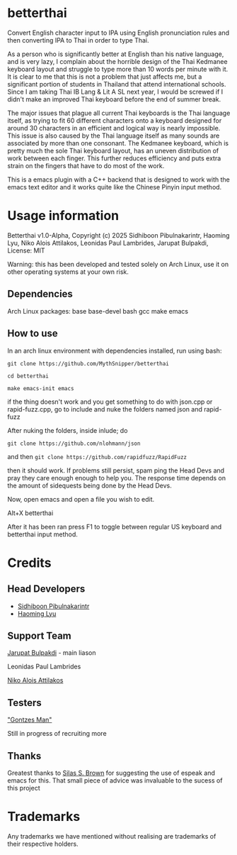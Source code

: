 # betterthai
Convert English character input to IPA using English pronunciation rules and then converting IPA to Thai in order to type Thai.

As a person who is significantly better at English than his native language, and is very lazy, I complain about the horrible design of the Thai Kedmanee keyboard layout and struggle to type more than 10 words per minute with it. It is clear to me that this is not a problem that just affects me, but a significant portion of students in Thailand that attend international schools. Since I am taking Thai IB Lang & Lit A SL next year, I would be screwed if I didn't make an improved Thai keyboard before the end of summer break.

The major issues that plague all current Thai keyboards is the Thai language itself, as trying to fit 60 different characters onto a keyboard designed for around 30 characters in an efficient and logical way is nearly impossible. This issue is also caused by the Thai language itself as many sounds are associated by more than one consonant. The Kedmanee keyboard, which is pretty much the sole Thai keyboard layout, has an uneven distribution of work between each finger. This further reduces efficiency and puts extra strain on the fingers that have to do most of the work.

This is a emacs plugin with a C++ backend that is designed to work with the emacs text editor and it works quite like the Chinese Pinyin input method.

Usage information
=================

Betterthai v1.0-Alpha, Copyright (c) 2025 Sidhiboon Pibulnakarintr, Haoming Lyu, Niko Alois Attilakos, Leonidas Paul Lambrides, Jarupat Bulpakdi, License: MIT

Warning: this has been developed and tested solely on Arch Linux, use it on other operating systems at your own risk.

Dependencies
----------
Arch Linux
packages: base base-devel bash gcc make emacs

How to use
----------
In an arch linux environment with dependencies installed, run using bash:

`git clone https://github.com/MythSnipper/betterthai`

`cd betterthai`

`make emacs-init emacs`

if the thing doesn't work and you get something to do with json.cpp or rapid-fuzz.cpp, go to include and nuke the folders named json and rapid-fuzz

After nuking the folders, inside inlude; do 

`git clone https://github.com/nlohmann/json`

and then `git clone https://github.com/rapidfuzz/RapidFuzz`

then it should work. If problems still persist, spam ping the Head Devs and pray they care enough enough to help you. The response time depends on the amount of sidequests being done by the Head Devs.


Now, open emacs and open a file you wish to edit.

Alt+X betterthai

After it has been ran press F1 to toggle between regular US keyboard and betterthai input method.

Credits
=======
Head Developers
---------------
* [Sidhiboon Pibulnakarintr](https://github.com/asianhen)
* [Haoming Lyu](https://github.com/MythSnipper)

Support Team
------------
[Jarupat Bulpakdi](https://github.com/mightythemight) - main liason 

Leonidas Paul Lambrides

[Niko Alois Attilakos](https://github.com/NotNoper)

Testers
-------
["Gontzes Man"](https://github.com/Cxyoo367o)

Still in progress of recruiting more 

Thanks
------
Greatest thanks to [Silas S. Brown](https://github.com/ssb22) for suggesting the use of espeak and emacs for this. That small piece of advice was invaluable to the sucess of this project

Trademarks
==========
Any trademarks we have mentioned without realising are trademarks of their respective holders.